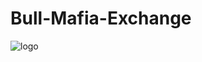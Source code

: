 # Bull-Mafia-Exchange
![logo](https://github.com/muzammal11/website/assets/164491688/2346c232-5ec4-4b70-88c5-e1a55fff882a)
